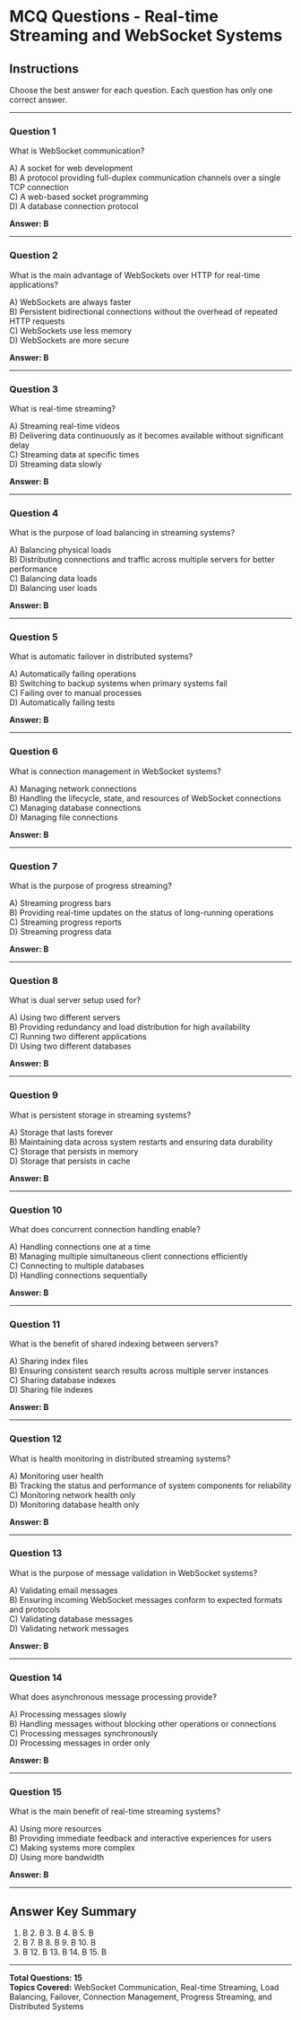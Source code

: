 # MCQ Questions - Real-time Streaming and WebSocket Systems

## Instructions
Choose the best answer for each question. Each question has only one correct answer.

---

### Question 1
What is WebSocket communication?

A) A socket for web development  
B) A protocol providing full-duplex communication channels over a single TCP connection  
C) A web-based socket programming  
D) A database connection protocol  

**Answer: B**

---

### Question 2
What is the main advantage of WebSockets over HTTP for real-time applications?

A) WebSockets are always faster  
B) Persistent bidirectional connections without the overhead of repeated HTTP requests  
C) WebSockets use less memory  
D) WebSockets are more secure  

**Answer: B**

---

### Question 3
What is real-time streaming?

A) Streaming real-time videos  
B) Delivering data continuously as it becomes available without significant delay  
C) Streaming data at specific times  
D) Streaming data slowly  

**Answer: B**

---

### Question 4
What is the purpose of load balancing in streaming systems?

A) Balancing physical loads  
B) Distributing connections and traffic across multiple servers for better performance  
C) Balancing data loads  
D) Balancing user loads  

**Answer: B**

---

### Question 5
What is automatic failover in distributed systems?

A) Automatically failing operations  
B) Switching to backup systems when primary systems fail  
C) Failing over to manual processes  
D) Automatically failing tests  

**Answer: B**

---

### Question 6
What is connection management in WebSocket systems?

A) Managing network connections  
B) Handling the lifecycle, state, and resources of WebSocket connections  
C) Managing database connections  
D) Managing file connections  

**Answer: B**

---

### Question 7
What is the purpose of progress streaming?

A) Streaming progress bars  
B) Providing real-time updates on the status of long-running operations  
C) Streaming progress reports  
D) Streaming progress data  

**Answer: B**

---

### Question 8
What is dual server setup used for?

A) Using two different servers  
B) Providing redundancy and load distribution for high availability  
C) Running two different applications  
D) Using two different databases  

**Answer: B**

---

### Question 9
What is persistent storage in streaming systems?

A) Storage that lasts forever  
B) Maintaining data across system restarts and ensuring data durability  
C) Storage that persists in memory  
D) Storage that persists in cache  

**Answer: B**

---

### Question 10
What does concurrent connection handling enable?

A) Handling connections one at a time  
B) Managing multiple simultaneous client connections efficiently  
C) Connecting to multiple databases  
D) Handling connections sequentially  

**Answer: B**

---

### Question 11
What is the benefit of shared indexing between servers?

A) Sharing index files  
B) Ensuring consistent search results across multiple server instances  
C) Sharing database indexes  
D) Sharing file indexes  

**Answer: B**

---

### Question 12
What is health monitoring in distributed streaming systems?

A) Monitoring user health  
B) Tracking the status and performance of system components for reliability  
C) Monitoring network health only  
D) Monitoring database health only  

**Answer: B**

---

### Question 13
What is the purpose of message validation in WebSocket systems?

A) Validating email messages  
B) Ensuring incoming WebSocket messages conform to expected formats and protocols  
C) Validating database messages  
D) Validating network messages  

**Answer: B**

---

### Question 14
What does asynchronous message processing provide?

A) Processing messages slowly  
B) Handling messages without blocking other operations or connections  
C) Processing messages synchronously  
D) Processing messages in order only  

**Answer: B**

---

### Question 15
What is the main benefit of real-time streaming systems?

A) Using more resources  
B) Providing immediate feedback and interactive experiences for users  
C) Making systems more complex  
D) Using more bandwidth  

**Answer: B**

---

## Answer Key Summary
1. B  2. B  3. B  4. B  5. B  
6. B  7. B  8. B  9. B  10. B  
11. B  12. B  13. B  14. B  15. B

---

**Total Questions: 15**  
**Topics Covered:** WebSocket Communication, Real-time Streaming, Load Balancing, Failover, Connection Management, Progress Streaming, and Distributed Systems